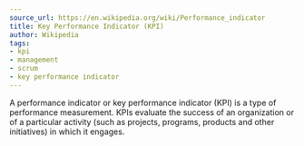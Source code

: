 ```yaml
---
source_url: https://en.wikipedia.org/wiki/Performance_indicator
title: Key Performance Indicator (KPI)
author: Wikipedia
tags:
- kpi
- management
- scrum
- key performance indicator
---
```


A performance indicator or key performance indicator (KPI) is a type of performance measurement. KPIs evaluate the success of an organization or of a particular activity (such as projects, programs, products and other initiatives) in which it engages.
